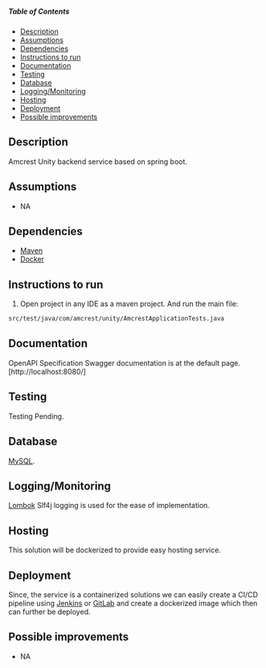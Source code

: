 ##### Table of Contents
* [Description](#description)  
* [Assumptions](#assumptions)  
* [Dependencies](#dependencies)  
* [Instructions to run](#instructions-to-run)  
* [Documentation](#documentation)  
* [Testing](#testing)  
* [Database](#database)  
* [Logging/Monitoring](#loggingmonitoring)  
* [Hosting](#hosting)  
* [Deployment](#deployment)  
* [Possible improvements](#possible-improvements)  

<a name="description"></a>
## Description
Amcrest Unity backend service based on spring boot.

<a name="assumptions"></a>
## Assumptions
* NA

<a name="dependencies"></a>
## Dependencies
* [Maven](https://maven.apache.org/)
* [Docker](https://www.docker.com/)

<a name="instructions-to-run"></a>
## Instructions to run
1. Open project in any IDE as a maven project. And run the main file:
```bash
src/test/java/com/amcrest/unity/AmcrestApplicationTests.java
``` 

<a name="documentation"></a>
## Documentation
OpenAPI Specification Swagger documentation is at the default page.
[http://localhost:8080/]


<a name="testing"></a>
## Testing
Testing Pending.

<a name="database"></a>
## Database
[MySQL](https://www.mysql.com/).

<a name="loggingmonitoring"></a>
## Logging/Monitoring
[Lombok](https://projectlombok.org/) Slf4j logging is used for the ease of implementation.

<a name="hosting"></a>
## Hosting
This solution will be dockerized to provide easy hosting service.

<a name="deployment"></a>
## Deployment
Since, the service is a containerized solutions we can easily create a CI/CD pipeline using [Jenkins](https://www.jenkins.io/)
or [GitLab](https://docs.gitlab.com/ee/ci/) and create a dockerized image which then can further be deployed.

<a name="possible-improvements"></a>
## Possible improvements
* NA
